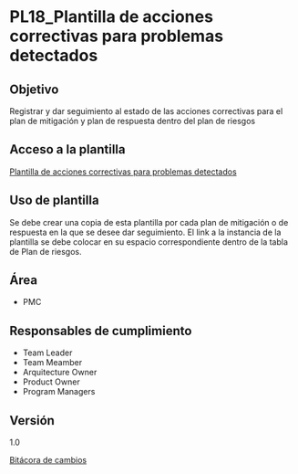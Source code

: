 # PL18_Plantilla de acciones correctivas para problemas detectados

## Objetivo[](https://ace-software-development.github.io/Manual-de-Operaciones/docs/Plantillas/PL06_Auditorias#objetivo)

Registrar y dar seguimiento al estado de las acciones correctivas para el plan de mitigación y plan de respuesta dentro del plan de riesgos

## Acceso a la plantilla [](https://ace-software-development.github.io/Manual-de-Operaciones/docs/Plantillas/PL06_Auditorias#acceso-a-la-plantilla)

[Plantilla de acciones correctivas para problemas detectados](https://docs.google.com/spreadsheets/d/1_rpmXq2xCUOPe3UGp3J5acmfI1oRbOMK3ipTxLXA0RQ/edit?usp=sharing)

## Uso de plantilla

Se debe crear una copia de esta plantilla por cada plan de mitigación o de respuesta en la que se desee dar seguimiento. El link a la instancia de la plantilla se debe colocar en su espacio correspondiente dentro de la tabla de Plan de riesgos.

## Área[](https://ace-software-development.github.io/Manual-de-Operaciones/docs/Plantillas/PL06_Auditorias#%C3%A1rea)

- PMC

## Responsables de cumplimiento[](https://ace-software-development.github.io/Manual-de-Operaciones/docs/Plantillas/PL06_Auditorias#responsables-de-cumplimiento)

- Team Leader
- Team Meamber
- Arquitecture Owner
- Product Owner
- Program Managers

## Versión

1.0

[Bitácora de cambios](PL18_Plantilla%20de%20acciones%20correctivas%20para%20proble%2060947c2ed01243be97dd3ed1710050d6/Bita%CC%81cora%20de%20cambios%20c4cde97ceb2948459c749409434ccd76.csv)